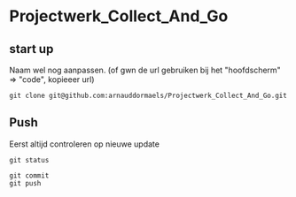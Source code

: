 # Projectwerk_Collect_And_Go

## start up 
Naam wel nog aanpassen. (of gwn de url gebruiken bij het "hoofdscherm" => "code", kopieeer url) 
```console
git clone git@github.com:arnauddormaels/Projectwerk_Collect_And_Go.git
```
## Push 
Eerst altijd controleren op nieuwe update 
```console
git status
 ```
```console
git commit
git push
```

